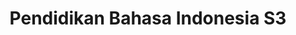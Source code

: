 ---
slugId: indonesia-dik-s3
lang: id
title: "Pendidikan Bahasa Indonesia S3"
menu:
  - id: "profil"
    label: "Tentang Prodi"
  - id: "kurikulum"
    label: "Kurikulum"
    external: "https://kurikulum.upi.edu/struktur/prodi/P067"
  - id: "akreditasi"
    label: "Akreditasi"
  - id: "fasilitas"
    label: "Fasilitas"
  - id: "dosen"
    label: "Dosen"
  - id: "pembelajaran"
    label: "Sistem Pembelajaran"
  - id: "pmb"
    label: "PMB / Pendaftaran"
    external: "https://pmb.upi.edu/"
sections:
  profil:
    title: Tentang Pendidikan Bahasa Indonesia S3
    content: |
      <section class="bg-white dark:bg-gray-900 pt-10 md:pt-10 pb-12 md:pb-24 px-0">
        <div class="max-w-6xl mx-auto px-4">

                  <h2 class="text-xl font-semibold text-purple-800 dark:text-purple-300 mb-2">Sejarah & Akreditasi</h2><br>

          <!-- Timeline -->
          <div class="relative border-l-2 border-purple-300 dark:border-purple-600 pl-14 space-y-10 mb-6">

            <div class="relative">
              <div class="absolute w-4 h-4 bg-purple-600 rounded-full -left-6 top-1.5"></div>
              <h3 class="text-base font-semibold text-purple-800 dark:text-purple-300">1968 – Embrio Pascasarjana</h3>
              <p class="text-gray-700 dark:text-gray-300 mt-1">Program Studi Pendidikan Bahasa Indonesia mulai berkembang di bawah LPPD IKIP Bandung sebagai embrio pendidikan pascasarjana di Indonesia.</p>
            </div>

            <div class="relative">
              <div class="absolute w-4 h-4 bg-purple-600 rounded-full -left-6 top-1.5"></div>
              <h3 class="text-base font-semibold text-purple-800 dark:text-purple-300">1981/1982 – Mahasiswa S3 Pertama</h3>
              <p class="text-gray-700 dark:text-gray-300 mt-1">Program Doktor (S3) mulai menerima mahasiswa pada tahun akademik 1981/1982.</p>
            </div>

            <div class="relative">
              <div class="absolute w-4 h-4 bg-purple-600 rounded-full -left-6 top-1.5"></div>
              <h3 class="text-base font-semibold text-purple-800 dark:text-purple-300">1993 – Izin Resmi S2 dan S3</h3>
              <p class="text-gray-700 dark:text-gray-300 mt-1">Program Studi secara resmi memperoleh izin sebagai Prodi S2 dan S3 melalui SK Dirjen Dikti No. 588/Dikti/Kep/1993 tertanggal 21 Oktober 1993.</p>
            </div>

            <div class="relative">
              <div class="absolute w-4 h-4 bg-purple-600 rounded-full -left-6 top-1.5"></div>
              <h3 class="text-base font-semibold text-purple-800 dark:text-purple-300">2020 – Akreditasi Program Doktor</h3>
              <p class="text-gray-700 dark:text-gray-300 mt-1">Peringkat akreditasi A berdasarkan SK BAN-PT No. 6720/SK/BAN-PT/Akred/D/X/2020.</p>
            </div>

            <div class="relative">
              <div class="absolute w-4 h-4 bg-purple-600 rounded-full -left-6 top-1.5"></div>
              <h3 class="text-base font-semibold text-purple-800 dark:text-purple-300">2022 – Akreditasi Program Magister</h3>
              <p class="text-gray-700 dark:text-gray-300 mt-1">Peringkat akreditasi UNGGUL berdasarkan SK BAN-PT No. 6586/SK/BAN-PT/Ak.Ppj/M/IX/2022.</p>
            </div>

          </div>
          
  
          <p class="text-gray-700 dark:text-gray-300 mb-8">Kajian utama Program Studi ini mencakup perkembangan mutakhir pendidikan bahasa dan sastra Indonesia, pengembangan model pembelajaran bahasa, sastra, dan BIPA, serta kajian bahasa, sastra, dan tradisi lisan.</p>

          <h2 class="text-xl font-semibold text-purple-800 dark:text-purple-300 mb-2">Visi</h2>
          <p class="text-gray-700 dark:text-gray-300 mb-6">
            Menjadi pusat kepeloporan dan keunggulan dalam pendidikan bahasa dan sastra Indonesia yang terekognisi nasional dan internasional untuk pengembangan model transdisipliner pendidikan bahasa dan sastra Indonesia, lingustik terapan, komunikasi pedagogis, sastra didaktis, dan revitalisas tradisi lisan.
          </p>
          <h2 class="text-xl font-semibold text-purple-800 dark:text-purple-300 mb-2">Misi</h2>
          <ol class="list-decimal pl-6 text-gray-700 dark:text-gray-300 mb-6 space-y-2">
            <li>Menyelenggarakan pendidikan dengan model transdisipliner dalam bidang Pendidikan bahasa dan sastra Indonesia, linguistik terapan, komunikasi pedagogis, sastra didaktik, dan revitalisasi sastra lisan.</li>
            <li>Menyelenggarakan penelitian dan pengembangan keilmuan dengan model transdisipliner dalam bidang pendidikan bahasa dan sastra Indonesia, linguistik terapan, komunikasi pedagogis, sastra didaktik, dan revitalisasi sastra lisan.</li>
            <li>Menyebarluaskan ilmu pengetahuan dan teknologi dalam bidang disiplin dan permasalahan pendidikan/pengajaran bahasa dan sastra melalui pengabdian kepada masyarakat.</li>
          </ol>
          <h2 class="text-xl font-semibold text-purple-800 dark:text-purple-300 mb-2">Tujuan</h2>
          <ol class="list-decimal pl-6 text-gray-700 dark:text-gray-300 mb-6 space-y-2">
            <li>Menghasilkan (calon) pendidik (guru/dosen), peneliti, dan instruktur bidang Pendidikan Bahasa dan Sastra Indonesia yang menguasai ilmu bahasa dan sastra secara komprehensif dan mengembangkannya dalam pembelajaran/pelatihan dan riset yang bermanfaat bagi masyarakat.</li>
            <li>Mengembangkan dan menyebarluaskan temuan dan karya penelitian yang kreatif, orisinal, dan tervalidasi dalam bidang Pendidikan Bahasa dan Sastra Indonesia.</li>
            <li>Mengembangkan dan menyebarluaskan ilmu pengetahuan dan layanan ahli di bidang pendidikan bahasa dan sastra Indonesia.</li>
          </ol>


                    <h2 class="text-xl font-semibold text-purple-800 dark:text-purple-300 mb-2">Sasaran</h2>
          <ol class="list-decimal pl-6 text-gray-700 dark:text-gray-300 mb-6 space-y-2">
            <li>Menghasilkan ahli pendidikan bahasa dan sastra Indonesia yang beriman, bertakwa kepada Tuhan Yang Maha Esa, berkompetensi tinggi dan berwawasan luas. Lulusan harus mampu menyebarluaskan ilmu pengetahuan dan teknologi di bidang pendidikan bahasa dan sastra dengan segala aspeknya serta menampilkan diri sebagai pribadi yang memiliki integritas dan kepekaan yang tinggi, santun, jujur, memegang teguh etika ilmiah, terbuka, tanggap terhadap perkembangan masyarakat dan ilmu pengetahuan, serta terus mengembangkan diri sebagai ilmuwan.</li>
            <li>Menghasilkan tenaga pendidik profesional yang mampu menerapkan dan menemukan pandangan-pandangan filosofis untuk pendidikan bahasa dan sastra Indonesia, serta menghasilkan karya-karya penelitian ilmiah yang inovatif, kreatif, dan bermutu tinggi.</li>
            <li>Menghasilkan konsultan pendidikan bahasa dan sastra Indonesia yang mumpuni untuk merancang dan mengejawantahkan kebijakan serta solusi berbagai permasalahan dalam bidang pendidikan bahasa dan sastra Indonesia.</li>
          </ol>
        </div>
      </section>

  akreditasi:
    title: "Akreditasi Pendidikan Bahasa Indonesia S3"
    content: |
      <section class="bg-white dark:bg-gray-900 pt-10 md:pt-10 pb-12 md:pb-24 px-4">
        <div class="max-w-6xl mx-auto">

          <!-- Toggle S3 BAN-PT -->
          <details class="mb-6 border border-gray-300 dark:border-gray-700 rounded-lg overflow-hidden">
            <summary class="cursor-pointer px-4 py-3 bg-gray-100 dark:bg-gray-800 text-gray-800 dark:text-white font-medium hover:bg-gray-200 dark:hover:bg-gray-700">
              Akreditasi Doktor (S3) – BAN-PT
            </summary>
            <div class="px-4 py-4 text-gray-700 dark:text-gray-300">
              <p class="mb-4">
                Berdasarkan Keputusan BAN-PT No. <strong>6720/SK/BAN-PT/Akred/D/X/2020</strong>,
                Program Studi Pendidikan Bahasa Indonesia pada jenjang <strong>Doktor</strong> Universitas Pendidikan Indonesia mendapatkan peringkat <strong>Akreditasi A</strong>.
                Sertifikat ini berlaku sejak <strong>27 Oktober 2020</strong> hingga <strong>27 Oktober 2025</strong>.
              </p>
              <img src="/images/akreditasi/indonesia-s3/banpt-s3.webp" alt="Sertifikat Akreditasi BAN-PT S3" class="w-full rounded-lg">
            </div>
          </details>

          <!-- Toggle ACQUIN S3 (Updated) -->
          <details class="border border-gray-300 dark:border-gray-700 rounded-lg overflow-hidden">
            <summary class="cursor-pointer px-4 py-3 bg-gray-100 dark:bg-gray-800 text-gray-800 dark:text-white font-medium hover:bg-gray-200 dark:hover:bg-gray-700">
              Akreditasi Internasional (S3) – ACQUIN
            </summary>
            <div class="px-4 py-4 text-gray-700 dark:text-gray-300">
              <p class="mb-4">
                Program Studi Pendidikan Bahasa Indonesia (Doktor) telah memperoleh akreditasi internasional dari <strong>ACQUIN</strong> (Accreditation, Certification and Quality Assurance Institute),
                yang merupakan anggota <em>European Quality Assurance Register for Higher Education (EQAR)</em> sejak 2009.
                Akreditasi ini berlaku hingga tanggal <strong>30 September 2030</strong> dan diberikan secara resmi di Bayreuth pada <strong>10 Maret 2025</strong>.
              </p>
              <img src="/images/akreditasi/indonesia-s3/acquin-2030.webp" alt="Sertifikat ACQUIN DPILE 2030" class="w-full rounded-lg">
            </div>
          </details>

        </div>
      </section>

  dosen:
    title: "Pendidikan Bahasa Indonesia S3"
    content: |
      <section class="bg-white dark:bg-gray-900 pt-10 md:pt-10 pb-12 md:pb-24 px-4">
        <div class="max-w-6xl mx-auto text-center">
          <div id="dosen-gallery" class="grid grid-cols-2 sm:grid-cols-4 gap-4">

            <a href="/images/dosen/indonesia-dik-s3/yeti.webp" data-pswp-width="800" data-pswp-height="1067"
              class="bg-white dark:bg-gray-800 rounded-lg shadow hover:shadow-2xl transition-shadow duration-300 ease-in-out text-center pb-2 px-1 block">
              <img src="/images/dosen/indonesia-dik-s3/yeti.webp" alt="Yeti" class="w-full aspect-[3/4] object-cover object-top rounded-t-lg mb-2">
              <h3 class="text-base font-semibold text-gray-900 dark:text-white mb-1">Prof. Dr. Yeti Mulyati, M.Pd.</h3>
              <p class="text-[#422367] dark:text-purple-300">Guru Besar</p>
            </a>

            <a href="/images/dosen/indonesia-dik-s3/vismaia.webp" data-pswp-width="800" data-pswp-height="1067"
              class="bg-white dark:bg-gray-800 rounded-lg shadow hover:shadow-2xl transition-shadow duration-300 ease-in-out text-center pb-2 px-1 block">
              <img src="/images/dosen/indonesia-dik-s3/vismaia.webp" alt="Vismaia" class="w-full aspect-[3/4] object-cover object-top rounded-t-lg mb-2">
              <h3 class="text-base font-semibold text-gray-900 dark:text-white mb-1">Prof. Dr. Vismaia S. Damaianti, M.Pd.</h3>
              <p class="text-[#422367] dark:text-purple-300">Guru Besar</p>
            </a>

            <a href="/images/dosen/indonesia-dik-s3/dadang.webp" data-pswp-width="800" data-pswp-height="1067"
              class="bg-white dark:bg-gray-800 rounded-lg shadow hover:shadow-2xl transition-shadow duration-300 ease-in-out text-center pb-2 px-1 block">
              <img src="/images/dosen/indonesia-dik-s3/dadang.webp" alt="Dadang" class="w-full aspect-[3/4] object-cover object-top rounded-t-lg mb-2">
              <h3 class="text-base font-semibold text-gray-900 dark:text-white mb-1">Prof. Dr. Dadang S. Anshori, M.Pd.</h3>
              <p class="text-[#422367] dark:text-purple-300">Guru Besar</p>
            </a>

            <a href="/images/dosen/indonesia-dik-s3/sumiyadi.webp" data-pswp-width="800" data-pswp-height="1067"
              class="bg-white dark:bg-gray-800 rounded-lg shadow hover:shadow-2xl transition-shadow duration-300 ease-in-out text-center pb-2 px-1 block">
              <img src="/images/dosen/indonesia-dik-s3/sumiyadi.webp" alt="Sumiyadi" class="w-full aspect-[3/4] object-cover object-top rounded-t-lg mb-2">
              <h3 class="text-base font-semibold text-gray-900 dark:text-white mb-1">Prof. Dr. Sumiyadi, M.Hum.</h3>
              <p class="text-[#422367] dark:text-purple-300">Guru Besar</p>
            </a>

            <a href="/images/dosen/indonesia-dik-s3/dadang-sunendar.webp" data-pswp-width="800" data-pswp-height="1067"
              class="bg-white dark:bg-gray-800 rounded-lg shadow hover:shadow-2xl transition-shadow duration-300 ease-in-out text-center pb-2 px-1 block">
              <img src="/images/dosen/indonesia-dik-s3/dadang-sunendar.webp" alt="Dadang" class="w-full aspect-[3/4] object-cover object-top rounded-t-lg mb-2">
              <h3 class="text-base font-semibold text-gray-900 dark:text-white mb-1">Prof. Dr. Dadang Sunendar, M.Hum.</h3>
              <p class="text-[#422367] dark:text-purple-300">Guru Besar</p>
            </a>

            <a href="/images/dosen/indonesia-dik-s3/andoyo.webp" data-pswp-width="800" data-pswp-height="1067"
              class="bg-white dark:bg-gray-800 rounded-lg shadow hover:shadow-2xl transition-shadow duration-300 ease-in-out text-center pb-2 px-1 block">
              <img src="/images/dosen/indonesia-dik-s3/andoyo.webp" alt="Andoyo" class="w-full aspect-[3/4] object-cover object-top rounded-t-lg mb-2">
              <h3 class="text-base font-semibold text-gray-900 dark:text-white mb-1">Dr. Andoyo Sastromiharjo, M.Pd.</h3>
              <p class="text-[#422367] dark:text-purple-300">Lektor Kepala</p>
            </a>

          </div>
        </div>
      </section>


  fasilitas:
    title: "Fasilitas"
    content: |
      <!-- Section Fasilitas -->
      <section class="bg-white dark:bg-gray-900 py-10 md:py-10 pb-12 md:pb-24 px-4">
        <div class="max-w-6xl mx-auto">

          <!-- Fasilitas FPBS -->
          <details open class="mb-6 border border-gray-300 dark:border-gray-700 rounded-lg overflow-hidden">
            <summary class="bg-gray-100 dark:bg-gray-800 px-4 py-3 cursor-pointer font-semibold text-gray-800 dark:text-white">
              Fasilitas di FPBS UPI
            </summary>
            <div class="px-4 py-4 text-gray-800 dark:text-gray-300">
              <p class="mb-4">
                Daftar lengkap fasilitas khusus di lingkungan Fakultas Pendidikan Bahasa dan Sastra (FPBS) UPI tersedia melalui tautan berikut.
              </p>
              <a href="/profil/fasilitas/index.html" class="inline-block bg-purple-700 hover:bg-purple-800 text-white px-5 py-2 rounded-lg transition" target="_blank">
                Lihat Fasilitas FPBS
              </a>
            </div>
          </details>

          <!-- Fasilitas UPI -->
          <details class="border border-gray-300 dark:border-gray-700 rounded-lg overflow-hidden">
            <summary class="bg-gray-100 dark:bg-gray-800 px-4 py-3 cursor-pointer font-semibold text-gray-800 dark:text-white">
              Fasilitas Umum di UPI
            </summary>
            <div class="px-4 py-4 text-gray-800 dark:text-gray-300">
              <p class="mb-4">
                Selain di fakultas, UPI juga menyediakan berbagai fasilitas penunjang umum untuk sivitas akademika secara keseluruhan.
              </p>
              <a href="https://www.upi.edu/pendidikan/fasilitas" class="inline-block bg-purple-700 hover:bg-purple-800 text-white px-5 py-2 rounded-lg transition" target="_blank">
                Lihat Fasilitas UPI
              </a>
            </div>
          </details>
        </div>
      </section>

  pembelajaran:
    title: "Sistem Pembelajaran"
    content: |
      <section class="bg-white dark:bg-gray-900 pt-10 md:pt-10 pb-12 md:pb-24 px-4">
        <div class="max-w-6xl mx-auto">

          <!-- Toggle Sistem Penilaian -->
          <details class="mb-6 border border-gray-300 dark:border-gray-700 rounded-lg overflow-hidden">
            <summary class="cursor-pointer px-4 py-3 bg-gray-100 dark:bg-gray-800 text-gray-800 dark:text-white font-medium hover:bg-gray-200 dark:hover:bg-gray-700">
              Sistem Penilaian
            </summary>
            <div class="px-4 py-4 text-gray-700 dark:text-gray-300 space-y-4">

              <p>Sistem penilaian perkuliahan di UPI mengacu pada Pedoman Pelaksanaan Pendidikan UPI. Penilaian program magister dan doktor dirancang untuk mengevaluasi pencapaian mahasiswa selama satu semester. Enam aspek penilaian meliputi prinsip, teknik dan instrumen, mekanisme dan prosedur, pelaksanaan, pelaporan, dan kelulusan mahasiswa. Prinsip-prinsip penilaian terdiri atas integrasi dari prinsip pendidikan, autentik, objektif, akuntabel, dan transparan. Teknik penilaian terdiri dari observasi, partisipasi, prestasi, tes tertulis, tes lisan, dan survei.</p>

              <p>Sistem penilaian meliputi proses pembelajaran dan hasil pembelajaran siswa. Sistem ini menerapkan penilaian formatif untuk perbaikan proses pembelajaran dan penilaian sumatif untuk mengevaluasi pencapaian terhadap tujuan pembelajaran (LO). Penilaian formatif dilakukan selama kursus dengan umpan balik terhadap karya siswa. Penilaian sumatif dilakukan dalam bentuk UTS dan UAS.</p>

              <p>Pemilihan bentuk penilaian disesuaikan dengan model pembelajaran. Dengan model berbasis proyek, penilaian sebagai pembelajaran menjadi utama. Siswa menilai Kemampuan Kognitif, Sikap, Keterampilan Umum, dan Keterampilan Khusus melalui proyek, tugas partisipatif, dan kompetensi kognitif. Penilaian melibatkan siswa sebagai penilai diri dan sejawat.</p>

              <p>Kompetensi kognitif, sikap, keterampilan umum, dan khusus direncanakan sejak awal dengan alokasi persentase pada RPS melalui sistem SPOT. Penilaian kognitif dilakukan melalui makalah dan presentasi proyek, sementara aspek sikap melalui partisipasi kelompok dan indikator seperti kepemimpinan dan kolaborasi.</p>

              <p>Jika siswa absen saat ujian karena sakit, mereka harus menyerahkan laporan medis agar bisa ujian ulang. Jika absen lebih dari tiga kali, tidak boleh ikut ujian dan harus mengulang. Remedial hanya berlaku untuk mata kuliah konten. Penilaian dikelola melalui sistem SInNDo. Dosen wajib memberikan akses transparan terhadap nilai mentah siswa.</p>

              <ol class="list-decimal pl-5 space-y-2">
                <li>Penilaian sikap: observasi. Pengetahuan, keterampilan umum dan khusus: berbagai teknik yang digabung. Hasil akhir berupa integrasi teknik dan instrumen.</li>
                <li>Mekanisme: menyepakati teknik, indikator, bobot; melaksanakan dan mendokumentasikan proses penilaian.</li>
                <li>Prosedur: dari perencanaan, pemberian tugas, observasi, hingga pengembalian hasil dan pemberian nilai akhir.</li>
                <li>Skala nilai: A hingga E. IPS digunakan untuk hasil per semester, IPK untuk kelulusan program.</li>
                <li>Nilai kelulusan minimum Magister: B- (2,70). Nilai untuk mata kuliah penting: B (3,0). Predikat kelulusan: Memuaskan (3,00–3,50), Sangat Memuaskan (3,51–3,75), Cum Laude (3,76–4,00).</li>
              </ol>
                          <img src="/images/akreditasi/indonesia-s3/tabel-penilaian.webp" alt="Tabel Penilaian" class="rounded-lg mt-6">
          </div>
          </details>
          <!-- Toggle Proses Perkuliahan -->
          <details class="border border-gray-300 dark:border-gray-700 rounded-lg overflow-hidden">
            <summary class="cursor-pointer px-4 py-3 bg-gray-100 dark:bg-gray-800 text-gray-800 dark:text-white font-medium hover:bg-gray-200 dark:hover:bg-gray-700">
              Proses Perkuliahan
            </summary>
            <div class="px-4 py-4 text-gray-700 dark:text-gray-300 space-y-4">

              <p>Proses pembelajaran pada program magister Pendidikan Bahasa Indonesia dilaksanakan secara moderat dalam suasana yang komunikatif, nyaman, mandiri, dan berdisiplin tinggi. Dosen dan mahasiswa adalah mitra yang solid dalam kegiatan studi. Namun, mahasiswa tetap memegang etika akademik dan budaya bangsa Indonesia untuk mendukung proses studi yang inovatif dan akurat.</p>

              <p>Agar pembelajaran berjalan baik, mahasiswa harus tercantum dalam daftar peserta mata kuliah. Ini dilakukan melalui kontrak mata kuliah. Jika ada kesalahan, mahasiswa dapat melakukan perubahan jumlah sks melalui PRS.</p>

              <p>Dalam pelaksanaan, mahasiswa dan dosen wajib mengisi Berita Acara Perkuliahan (BAP). Mahasiswa dengan kehadiran kurang dari 80% tidak boleh mengikuti ujian. Jika jadwal berubah, dosen harus berkoordinasi dengan prodi untuk penjadwalan ulang.</p>

              <p>Setiap mata kuliah diampu oleh satu dosen atau tim pengampu maksimal dua dosen. Penentuan oleh program studi sesuai karakteristik mata kuliah.</p>

              <p>Bentuk perkuliahan di UPI mencakup:</p>
              <ol class="list-decimal pl-5 space-y-2">
                <li>Kuliah, responsi, dan/atau tutorial;</li>
                <li>Seminar atau bentuk lain yang sejenis;</li>
                <li>Praktikum, praktik studio, praktik bengkel, praktik lapangan, penelitian, pengabdian masyarakat, dsb;</li>
                <li>Pembelajaran lain sesuai kebutuhan capaian, seperti sistem blok, modul, dual mode, <em>hybrid learning</em>, pembelajaran TIK, dsb.</li>
              </ol>

              <p>Perkuliahan bisa dilakukan di perguruan tinggi mitra, dalam/luar negeri. Mahasiswa harus tetap aktif dan mengontrak mata kuliah di UPI. Kredit dari mitra diakui.</p>

              <p>Setiap semester wajib ada minimal 16 pertemuan, terdiri dari: 14 tatap muka, 1 UTS, 1 UAS. Jika belum 14 pertemuan, dosen wajib melengkapi sebelum ujian.</p>

              <p>Ketentuan dari Sekolah Pascasarjana UPI meliputi:</p>
              <ol class="list-decimal pl-5 space-y-2">
                <li>Beban studi per semester: 12–15 sks.</li>
                <li>Kegiatan perkuliahan: kelas, lab, lapangan, studi mandiri, survei, seminar, lokakarya.</li>
                <li>Diselenggarakan penuh di SPs atau kerja sama PT dalam/luar negeri melalui <em>sandwich</em> atau <em>double degree</em>.</li>
                <li>Mahasiswa mengontrak mata kuliah prodi tiap semester. MKK Keahlian Khusus bisa ambil dari prodi lain atas rekomendasi PA dan persetujuan Ketua Prodi.</li>
                <li>Ketentuan pengambilan beban studi ditetapkan oleh Direktur SPs.</li>
              </ol>

            </div>
          </details>

        </div>
      </section>

    
---